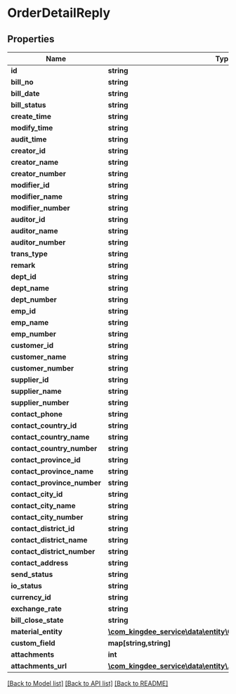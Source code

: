 # OrderDetailReply

## Properties
Name | Type | Description | Notes
------------ | ------------- | ------------- | -------------
**id** | **string** |  | [optional] 
**bill_no** | **string** |  | [optional] 
**bill_date** | **string** |  | [optional] 
**bill_status** | **string** |  | [optional] 
**create_time** | **string** |  | [optional] 
**modify_time** | **string** |  | [optional] 
**audit_time** | **string** |  | [optional] 
**creator_id** | **string** |  | [optional] 
**creator_name** | **string** |  | [optional] 
**creator_number** | **string** |  | [optional] 
**modifier_id** | **string** |  | [optional] 
**modifier_name** | **string** |  | [optional] 
**modifier_number** | **string** |  | [optional] 
**auditor_id** | **string** |  | [optional] 
**auditor_name** | **string** |  | [optional] 
**auditor_number** | **string** |  | [optional] 
**trans_type** | **string** |  | [optional] 
**remark** | **string** |  | [optional] 
**dept_id** | **string** |  | [optional] 
**dept_name** | **string** |  | [optional] 
**dept_number** | **string** |  | [optional] 
**emp_id** | **string** |  | [optional] 
**emp_name** | **string** |  | [optional] 
**emp_number** | **string** |  | [optional] 
**customer_id** | **string** |  | [optional] 
**customer_name** | **string** |  | [optional] 
**customer_number** | **string** |  | [optional] 
**supplier_id** | **string** |  | [optional] 
**supplier_name** | **string** |  | [optional] 
**supplier_number** | **string** |  | [optional] 
**contact_phone** | **string** |  | [optional] 
**contact_country_id** | **string** |  | [optional] 
**contact_country_name** | **string** |  | [optional] 
**contact_country_number** | **string** |  | [optional] 
**contact_province_id** | **string** |  | [optional] 
**contact_province_name** | **string** |  | [optional] 
**contact_province_number** | **string** |  | [optional] 
**contact_city_id** | **string** |  | [optional] 
**contact_city_name** | **string** |  | [optional] 
**contact_city_number** | **string** |  | [optional] 
**contact_district_id** | **string** |  | [optional] 
**contact_district_name** | **string** |  | [optional] 
**contact_district_number** | **string** |  | [optional] 
**contact_address** | **string** |  | [optional] 
**send_status** | **string** |  | [optional] 
**io_status** | **string** |  | [optional] 
**currency_id** | **string** |  | [optional] 
**exchange_rate** | **string** |  | [optional] 
**bill_close_state** | **string** |  | [optional] 
**material_entity** | [**\com_kingdee_service\data\entity\OrderDetailReplyMaterialEntity[]**](OrderDetailReplyMaterialEntity.md) |  | [optional] 
**custom_field** | **map[string,string]** |  | [optional] 
**attachments** | **int** |  | [optional] 
**attachments_url** | [**\com_kingdee_service\data\entity\Attachments[]**](Attachments.md) |  | [optional] 

[[Back to Model list]](../README.md#documentation-for-models) [[Back to API list]](../README.md#documentation-for-api-endpoints) [[Back to README]](../README.md)


